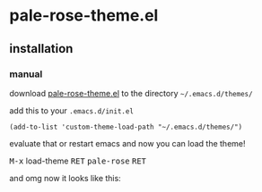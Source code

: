 # pale-rose-theme.el

## installation

### manual

download [pale-rose-theme.el](./pale-rose-theme.el) to the directory `~/.emacs.d/themes/`

add this to your `.emacs.d/init.el`

```elisp
(add-to-list 'custom-theme-load-path "~/.emacs.d/themes/")
```
evaluate that or restart emacs and now you can load the theme!

<kbd>M-x</kbd> <kdb>load-theme</kdb> <kbd>RET</kbd> <kbd>pale-rose</kbd> <kbd>RET</kbd>

and omg now it looks like this:
